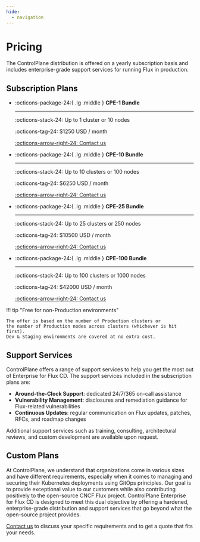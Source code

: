 ```yaml
---
hide:
  - navigation
---
```


# Pricing

The ControlPlane distribution is offered on a yearly subscription basis and
includes enterprise-grade support services for running Flux in production.

## Subscription Plans

<div class="grid cards" markdown>

-   :octicons-package-24:{ .lg .middle } __CPE-1 Bundle__

    ---

    :octicons-stack-24: Up to 1 cluster or 10 nodes

    :octicons-tag-24: $1250 USD / month

    [:octicons-arrow-right-24: Contact us](https://control-plane.io/contact/?inquiry=fluxcd)

-   :octicons-package-24:{ .lg .middle } __CPE-10 Bundle__

    ---

    :octicons-stack-24: Up to 10 clusters or 100 nodes

    :octicons-tag-24: $6250 USD / month

    [:octicons-arrow-right-24: Contact us](https://control-plane.io/contact/?inquiry=fluxcd)

-   :octicons-package-24:{ .lg .middle } __CPE-25 Bundle__

    ---

    :octicons-stack-24: Up to 25 clusters or 250 nodes

    :octicons-tag-24: $10500 USD / month

    [:octicons-arrow-right-24: Contact us](https://control-plane.io/contact/?inquiry=fluxcd)

-   :octicons-package-24:{ .lg .middle } __CPE-100 Bundle__

    ---

    :octicons-stack-24: Up to 100 clusters or 1000 nodes

    :octicons-tag-24: $42000 USD / month

    [:octicons-arrow-right-24: Contact us](https://control-plane.io/contact/?inquiry=fluxcd)

</div>

!!! tip "Free for non-Production environments"

    The offer is based on the number of Production clusters or
    the number of Production nodes across clusters (whichever is hit first).  
    Dev & Staging environments are covered at no extra cost.

## Support Services

ControlPlane offers a range of support services to help you get the most out of
Enterprise for Flux CD. The support services included in the subscription plans are:

- **Around-the-Clock Support**: dedicated 24/7/365 on-call assistance
- **Vulnerability Management**: disclosures and remediation guidance for Flux-related vulnerabilities
- **Continuous Updates**: regular communication on Flux updates, patches, RFCs, and roadmap changes

Additional support services such as training, consulting, architectural reviews,
and custom development are available upon request.

## Custom Plans

At ControlPlane, we understand that organizations come in various sizes and have different requirements,
especially when it comes to managing and securing their Kubernetes deployments using GitOps principles.
Our goal is to provide exceptional value to our customers while also contributing positively
to the open-source CNCF Flux project.
ControlPlane Enterprise for Flux CD is designed to meet this dual objective
by offering a hardened, enterprise-grade distribution and support services that go
beyond what the open-source project provides.

[Contact us](https://control-plane.io/contact/?inquiry=fluxcd) to discuss your specific
requirements and to get a quote that fits your needs.
